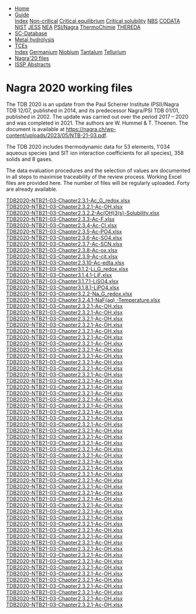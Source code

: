 <ul>
  <li><a class="active" href="/">Home</a></li>
  <li class="dropdown">
    <a href="javascript:void(0)" class="dropbtn">Guide</a>
    <div class="dropdown-content">
       <a href="guide/index.html">Index</a>
      <a href="guide/noncritical.html">Non-critical</a>
      <a href="guide/critical-equilibrium.html">Critical equilibrium</a>
      <a href="guide/critical-solubility.html">Critical solubility</a>
      <a href="guide/NBS.html">NBS</a>
      <a href="guide/CODATA.html">CODATA</a>
      <a href="guide/NIST.html">NIST</a>
      <a href="guide/JESS.html">JESS</a>
      <a href="guide/NEA.html">NEA</a>
      <a href="guide/PSI.html">PSI/Nagra</a>
      <a href="guide/thermochimie.html">ThermoChimie</a>
      <a href="guide/THEREDA.html">THEREDA</a>
    </div>
  </li>
  <li><a href="/sc-database.html">SC-Database</a></li>
  <li><a href="/hydrolysis.html">Metal hydrolysis</a></li>
  <li class="dropdown">
    <a href="javascript:void(0)" class="dropbtn">TCEs</a>
    <div class="dropdown-content">
      <a href="TCE/index.html">Index</a>
      <a href="TCE/germanium.html">Germanium</a>
      <a href="TCE/niobium.html">Niobium</a>
      <a href="TCE/tantalum.html">Tantalum</a>
      <a href="TCE/tellurium.html">Tellurium</a>
    </div>
  </li>
  <li><a class="active" href="/">Nagra'20 files</a></li>
  <li><a href="ISSP-abstracts.html">ISSP Abstracts</a></li>
</ul>

# Nagra 2020 working files

The TDB 2020 is an update from the Paul Scherrer Institute (PSI)/Nagra TDB 12/07, published in 2014, and its predecessor Nagra/PSI TDB 01/01, published in 2002. The update was carried out over the period 2017 – 2020 and was completed in 2021. The authors are W. Hummel & T. Thoenen. The document is available at <a href="https://nagra.ch/wp-content/uploads/2023/05/NTB-21-03.pdf" target="_blank" rel="noopener">https://nagra.ch/wp-content/uploads/2023/05/NTB-21-03.pdf</a>.

The TDB 2020 includes thermodynamic data for 53 elements, 1'034 aqueous species (and SIT ion interaction coefficients for all species), 358 solids and 8 gases.

The data evaluation procedures and the selection of values are documented in all steps to maximise traceability of the review process. Working Excel files are provided here. The number of files will be regularly uploaded. Forty are already available.

<a href="Nagra/TDB2020-NTB21-03-Chapter2.3.1-Ac_G_redox.xlsx">TDB2020-NTB21-03-Chapter2.3.1-Ac_G_redox.xlsx</a><br/>
<a href="Nagra/TDB2020-NTB21-03-Chapter2.3.2.1-Ac-OH.xlsx">TDB2020-NTB21-03-Chapter2.3.2.1-Ac-OH.xlsx</a><br/>
<a href="Nagra/TDB2020-NTB21-03-Chapter2.3.2.2-Ac(OH)3(s)-Solubility.xlsx">TDB2020-NTB21-03-Chapter2.3.2.2-Ac(OH)3(s)-Solubility.xlsx</a><br/>
<a href="Nagra/TDB2020-NTB21-03-Chapter2.3.3-Ac-F.xlsx">TDB2020-NTB21-03-Chapter2.3.3-Ac-F.xlsx</a><br/>
<a href="Nagra/TDB2020-NTB21-03-Chapter2.3.4-Ac-Cl.xlsx">TDB2020-NTB21-03-Chapter2.3.4-Ac-Cl.xlsx</a><br/>
<a href="Nagra/TDB2020-NTB21-03-Chapter2.3.5-Ac-PO4.xlsx">TDB2020-NTB21-03-Chapter2.3.5-Ac-PO4.xlsx</a><br/>
<a href="Nagra/TDB2020-NTB21-03-Chapter2.3.6-Ac-SO4.xlsx">TDB2020-NTB21-03-Chapter2.3.6-Ac-SO4.xlsx</a><br/>
<a href="Nagra/TDB2020-NTB21-03-Chapter2.3.7-Ac-SCN.xlsx">TDB2020-NTB21-03-Chapter2.3.7-Ac-SCN.xlsx</a><br/>
<a href="Nagra/TDB2020-NTB21-03-Chapter2.3.8-Ac-ox.xlsx">TDB2020-NTB21-03-Chapter2.3.8-Ac-ox.xlsx</a><br/>
<a href="Nagra/TDB2020-NTB21-03-Chapter2.3.9-Ac-cit.xlsx">TDB2020-NTB21-03-Chapter2.3.9-Ac-cit.xlsx</a><br/>
<a href="Nagra/TDB2020-NTB21-03-Chapter2.3.10-Ac-edta.xlsx">TDB2020-NTB21-03-Chapter2.3.10-Ac-edta.xlsx</a><br/>
<a href="Nagra/TDB2020-NTB21-03-Chapter3.1.2-Li_G_redox.xlsx">TDB2020-NTB21-03-Chapter3.1.2-Li_G_redox.xlsx</a><br/>
<a href="Nagra/TDB2020-NTB21-03-Chapter3.1.4.1-LiF.xlsx">TDB2020-NTB21-03-Chapter3.1.4.1-LiF.xlsx</a><br/>
<a href="Nagra/TDB2020-NTB21-03-Chapter3.1.7.1-LiSO4.xlsx">TDB2020-NTB21-03-Chapter3.1.7.1-LiSO4.xlsx</a><br/>
<a href="Nagra/TDB2020-NTB21-03-Chapter3.1.8.1-LiPO4.xlsx">TDB2020-NTB21-03-Chapter3.1.8.1-LiPO4.xlsx</a><br/>
<a href="Nagra/TDB2020-NTB21-03-Chapter3.2.2-Na_G_redox.xlsx">TDB2020-NTB21-03-Chapter3.2.2-Na_G_redox.xlsx</a><br/>
<a href="Nagra/TDB2020-NTB21-03-Chapter3.2.4.1-NaF(aq) -Temperature.xlsx">TDB2020-NTB21-03-Chapter3.2.4.1-NaF(aq) -Temperature.xlsx</a><br/>
<a href="Nagra/TDB2020-NTB21-03-Chapter2.3.2.1-Ac-OH.xlsx">TDB2020-NTB21-03-Chapter2.3.2.1-Ac-OH.xlsx</a><br/>
<a href="Nagra/TDB2020-NTB21-03-Chapter2.3.2.1-Ac-OH.xlsx" target="_blank" rel="noopener">TDB2020-NTB21-03-Chapter2.3.2.1-Ac-OH.xlsx</a><br/>
<a href="Nagra/TDB2020-NTB21-03-Chapter2.3.2.1-Ac-OH.xlsx" target="_blank" rel="noopener">TDB2020-NTB21-03-Chapter2.3.2.1-Ac-OH.xlsx</a><br/>
<a href="Nagra/TDB2020-NTB21-03-Chapter2.3.2.1-Ac-OH.xlsx" target="_blank" rel="noopener">TDB2020-NTB21-03-Chapter2.3.2.1-Ac-OH.xlsx</a><br/>
<a href="Nagra/TDB2020-NTB21-03-Chapter2.3.2.1-Ac-OH.xlsx" target="_blank" rel="noopener">TDB2020-NTB21-03-Chapter2.3.2.1-Ac-OH.xlsx</a><br/>
<a href="Nagra/TDB2020-NTB21-03-Chapter2.3.2.1-Ac-OH.xlsx" target="_blank" rel="noopener">TDB2020-NTB21-03-Chapter2.3.2.1-Ac-OH.xlsx</a><br/>
<a href="Nagra/TDB2020-NTB21-03-Chapter2.3.2.1-Ac-OH.xlsx" target="_blank" rel="noopener">TDB2020-NTB21-03-Chapter2.3.2.1-Ac-OH.xlsx</a><br/>
<a href="Nagra/TDB2020-NTB21-03-Chapter2.3.2.1-Ac-OH.xlsx" target="_blank" rel="noopener">TDB2020-NTB21-03-Chapter2.3.2.1-Ac-OH.xlsx</a><br/>
<a href="Nagra/TDB2020-NTB21-03-Chapter2.3.2.1-Ac-OH.xlsx" target="_blank" rel="noopener">TDB2020-NTB21-03-Chapter2.3.2.1-Ac-OH.xlsx</a><br/>
<a href="Nagra/TDB2020-NTB21-03-Chapter2.3.2.1-Ac-OH.xlsx" target="_blank" rel="noopener">TDB2020-NTB21-03-Chapter2.3.2.1-Ac-OH.xlsx</a><br/>
<a href="Nagra/TDB2020-NTB21-03-Chapter2.3.2.1-Ac-OH.xlsx" target="_blank" rel="noopener">TDB2020-NTB21-03-Chapter2.3.2.1-Ac-OH.xlsx</a><br/>
<a href="Nagra/TDB2020-NTB21-03-Chapter2.3.2.1-Ac-OH.xlsx" target="_blank" rel="noopener">TDB2020-NTB21-03-Chapter2.3.2.1-Ac-OH.xlsx</a><br/>
<a href="Nagra/TDB2020-NTB21-03-Chapter2.3.2.1-Ac-OH.xlsx" target="_blank" rel="noopener">TDB2020-NTB21-03-Chapter2.3.2.1-Ac-OH.xlsx</a><br/>
<a href="Nagra/TDB2020-NTB21-03-Chapter2.3.2.1-Ac-OH.xlsx" target="_blank" rel="noopener">TDB2020-NTB21-03-Chapter2.3.2.1-Ac-OH.xlsx</a><br/>
<a href="Nagra/TDB2020-NTB21-03-Chapter2.3.2.1-Ac-OH.xlsx" target="_blank" rel="noopener">TDB2020-NTB21-03-Chapter2.3.2.1-Ac-OH.xlsx</a><br/>
<a href="Nagra/TDB2020-NTB21-03-Chapter2.3.2.1-Ac-OH.xlsx" target="_blank" rel="noopener">TDB2020-NTB21-03-Chapter2.3.2.1-Ac-OH.xlsx</a><br/>
<a href="Nagra/TDB2020-NTB21-03-Chapter2.3.2.1-Ac-OH.xlsx" target="_blank" rel="noopener">TDB2020-NTB21-03-Chapter2.3.2.1-Ac-OH.xlsx</a><br/>
<a href="Nagra/TDB2020-NTB21-03-Chapter2.3.2.1-Ac-OH.xlsx" target="_blank" rel="noopener">TDB2020-NTB21-03-Chapter2.3.2.1-Ac-OH.xlsx</a><br/>
<a href="Nagra/TDB2020-NTB21-03-Chapter2.3.2.1-Ac-OH.xlsx" target="_blank" rel="noopener">TDB2020-NTB21-03-Chapter2.3.2.1-Ac-OH.xlsx</a><br/>
<a href="Nagra/TDB2020-NTB21-03-Chapter2.3.2.1-Ac-OH.xlsx" target="_blank" rel="noopener">TDB2020-NTB21-03-Chapter2.3.2.1-Ac-OH.xlsx</a><br/>
<a href="Nagra/TDB2020-NTB21-03-Chapter2.3.2.1-Ac-OH.xlsx" target="_blank" rel="noopener">TDB2020-NTB21-03-Chapter2.3.2.1-Ac-OH.xlsx</a><br/>
<a href="Nagra/TDB2020-NTB21-03-Chapter2.3.2.1-Ac-OH.xlsx" target="_blank" rel="noopener">TDB2020-NTB21-03-Chapter2.3.2.1-Ac-OH.xlsx</a><br/>
<a href="Nagra/TDB2020-NTB21-03-Chapter2.3.2.1-Ac-OH.xlsx" target="_blank" rel="noopener">TDB2020-NTB21-03-Chapter2.3.2.1-Ac-OH.xlsx</a><br/>
<a href="Nagra/TDB2020-NTB21-03-Chapter2.3.2.1-Ac-OH.xlsx" target="_blank" rel="noopener">TDB2020-NTB21-03-Chapter2.3.2.1-Ac-OH.xlsx</a><br/>
<a href="Nagra/TDB2020-NTB21-03-Chapter2.3.2.1-Ac-OH.xlsx" target="_blank" rel="noopener">TDB2020-NTB21-03-Chapter2.3.2.1-Ac-OH.xlsx</a><br/>
<a href="Nagra/TDB2020-NTB21-03-Chapter2.3.2.1-Ac-OH.xlsx" target="_blank" rel="noopener">TDB2020-NTB21-03-Chapter2.3.2.1-Ac-OH.xlsx</a><br/>
<a href="Nagra/TDB2020-NTB21-03-Chapter2.3.2.1-Ac-OH.xlsx" target="_blank" rel="noopener">TDB2020-NTB21-03-Chapter2.3.2.1-Ac-OH.xlsx</a><br/>
<a href="Nagra/TDB2020-NTB21-03-Chapter2.3.2.1-Ac-OH.xlsx" target="_blank" rel="noopener">TDB2020-NTB21-03-Chapter2.3.2.1-Ac-OH.xlsx</a><br/>
<a href="Nagra/TDB2020-NTB21-03-Chapter2.3.2.1-Ac-OH.xlsx" target="_blank" rel="noopener">TDB2020-NTB21-03-Chapter2.3.2.1-Ac-OH.xlsx</a><br/>
<a href="Nagra/TDB2020-NTB21-03-Chapter2.3.2.1-Ac-OH.xlsx" target="_blank" rel="noopener">TDB2020-NTB21-03-Chapter2.3.2.1-Ac-OH.xlsx</a><br/>
<a href="Nagra/TDB2020-NTB21-03-Chapter2.3.2.1-Ac-OH.xlsx" target="_blank" rel="noopener">TDB2020-NTB21-03-Chapter2.3.2.1-Ac-OH.xlsx</a><br/>
<a href="Nagra/TDB2020-NTB21-03-Chapter2.3.2.1-Ac-OH.xlsx" target="_blank" rel="noopener">TDB2020-NTB21-03-Chapter2.3.2.1-Ac-OH.xlsx</a><br/>
<a href="Nagra/TDB2020-NTB21-03-Chapter2.3.2.1-Ac-OH.xlsx" target="_blank" rel="noopener">TDB2020-NTB21-03-Chapter2.3.2.1-Ac-OH.xlsx</a><br/>
<a href="Nagra/TDB2020-NTB21-03-Chapter2.3.2.1-Ac-OH.xlsx" target="_blank" rel="noopener">TDB2020-NTB21-03-Chapter2.3.2.1-Ac-OH.xlsx</a><br/>
<a href="Nagra/TDB2020-NTB21-03-Chapter2.3.2.1-Ac-OH.xlsx" target="_blank" rel="noopener">TDB2020-NTB21-03-Chapter2.3.2.1-Ac-OH.xlsx</a><br/>
<a href="Nagra/TDB2020-NTB21-03-Chapter2.3.2.1-Ac-OH.xlsx" target="_blank" rel="noopener">TDB2020-NTB21-03-Chapter2.3.2.1-Ac-OH.xlsx</a><br/>
<a href="Nagra/TDB2020-NTB21-03-Chapter2.3.2.1-Ac-OH.xlsx" target="_blank" rel="noopener">TDB2020-NTB21-03-Chapter2.3.2.1-Ac-OH.xlsx</a><br/>
<a href="Nagra/TDB2020-NTB21-03-Chapter2.3.2.1-Ac-OH.xlsx" target="_blank" rel="noopener">TDB2020-NTB21-03-Chapter2.3.2.1-Ac-OH.xlsx</a><br/>
<a href="Nagra/TDB2020-NTB21-03-Chapter2.3.2.1-Ac-OH.xlsx" target="_blank" rel="noopener">TDB2020-NTB21-03-Chapter2.3.2.1-Ac-OH.xlsx</a><br/>
<a href="Nagra/TDB2020-NTB21-03-Chapter2.3.2.1-Ac-OH.xlsx" target="_blank" rel="noopener">TDB2020-NTB21-03-Chapter2.3.2.1-Ac-OH.xlsx</a><br/>
<a href="Nagra/TDB2020-NTB21-03-Chapter2.3.2.1-Ac-OH.xlsx" target="_blank" rel="noopener">TDB2020-NTB21-03-Chapter2.3.2.1-Ac-OH.xlsx</a><br/>
<a href="Nagra/TDB2020-NTB21-03-Chapter2.3.2.1-Ac-OH.xlsx" target="_blank" rel="noopener">TDB2020-NTB21-03-Chapter2.3.2.1-Ac-OH.xlsx</a><br/>
<a href="Nagra/TDB2020-NTB21-03-Chapter2.3.2.1-Ac-OH.xlsx" target="_blank" rel="noopener">TDB2020-NTB21-03-Chapter2.3.2.1-Ac-OH.xlsx</a><br/>
<a href="Nagra/TDB2020-NTB21-03-Chapter2.3.2.1-Ac-OH.xlsx" target="_blank" rel="noopener">TDB2020-NTB21-03-Chapter2.3.2.1-Ac-OH.xlsx</a><br/>
<a href="Nagra/TDB2020-NTB21-03-Chapter2.3.2.1-Ac-OH.xlsx" target="_blank" rel="noopener">TDB2020-NTB21-03-Chapter2.3.2.1-Ac-OH.xlsx</a><br/>
<a href="Nagra/TDB2020-NTB21-03-Chapter2.3.2.1-Ac-OH.xlsx" target="_blank" rel="noopener">TDB2020-NTB21-03-Chapter2.3.2.1-Ac-OH.xlsx</a><br/>
<a href="Nagra/TDB2020-NTB21-03-Chapter2.3.2.1-Ac-OH.xlsx" target="_blank" rel="noopener">TDB2020-NTB21-03-Chapter2.3.2.1-Ac-OH.xlsx</a><br/>
<a href="Nagra/TDB2020-NTB21-03-Chapter2.3.2.1-Ac-OH.xlsx" target="_blank" rel="noopener">TDB2020-NTB21-03-Chapter2.3.2.1-Ac-OH.xlsx</a><br/>
<a href="Nagra/TDB2020-NTB21-03-Chapter2.3.2.1-Ac-OH.xlsx" target="_blank" rel="noopener">TDB2020-NTB21-03-Chapter2.3.2.1-Ac-OH.xlsx</a>
